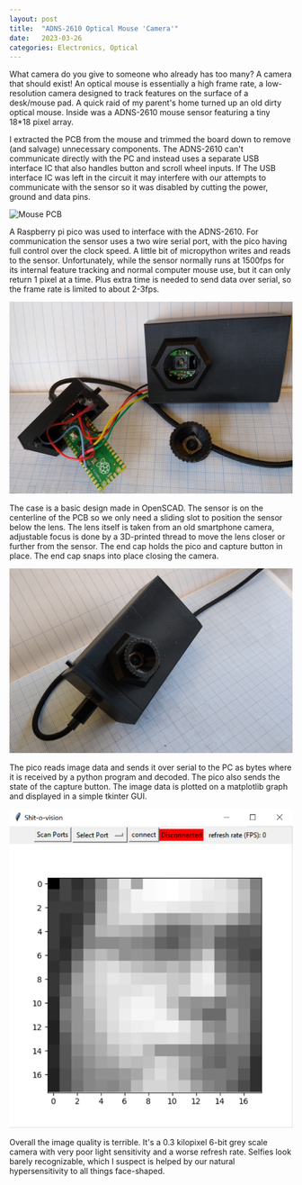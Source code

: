```yaml
---
layout: post
title:  "ADNS-2610 Optical Mouse 'Camera'"
date:   2023-03-26
categories: Electronics, Optical
---
```


What camera do you give to someone who already has too many? A camera that should exist! An optical mouse is essentially a high frame rate, a low-resolution camera designed to track features on the surface of a desk/mouse pad. A quick raid of my parent's home turned up an old dirty optical mouse. Inside was a ADNS-2610 mouse sensor featuring a tiny 18*18 pixel array. 

I extracted the PCB from the mouse and trimmed the board down to remove (and salvage) unnecessary components. The ADNS-2610 can't communicate directly with the PC and instead uses a separate USB interface IC that also handles button and scroll wheel inputs. If The USB interface IC was left in the circuit it may interfere with our attempts to communicate with the sensor so it was disabled by cutting the power, ground and data pins.

![Mouse PCB](/assets/ADNS-2610/Cut_Mouse_Board.jpeg)

A Raspberry pi pico was used to interface with the ADNS-2610. For communication the sensor uses a two wire serial port, with the pico having full control over the clock speed. A little bit of micropython writes and reads to the sensor. Unfortunately, while the sensor normally runs at 1500fps for its internal feature tracking and normal computer mouse use, but it can only return 1 pixel at a time. Plus extra time is needed to send data over serial, so the frame rate is limited to about 2-3fps.

![Open Case](/assets/ADNS-2610/Open_assembly.jpg)

The case is a basic design made in OpenSCAD. The sensor is on the centerline of the PCB so we only need a sliding slot to position the sensor below the lens. The lens itself is taken from an old smartphone camera, adjustable focus is done by a 3D-printed thread to move the lens closer or further from the sensor. The end cap holds the pico and capture button in place. The end cap snaps into place closing the camera.

![Closed case](/assets/ADNS-2610/Closed_assembly.jpg)

The pico reads image data and sends it over serial to the PC as bytes where it is received by a python program and decoded. The pico also sends the state of the capture button. The image data is plotted on a matplotlib graph and displayed in a simple tkinter GUI.

![Closed case](/assets/ADNS-2610/window.png)

Overall the image quality is terrible. It's a 0.3 kilopixel 6-bit grey scale camera with very poor light sensitivity and a worse refresh rate. Selfies look barely recognizable, which I suspect is helped by our natural hypersensitivity to all things face-shaped.